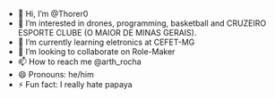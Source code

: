 - 👋 Hi, I’m @Thorer0
- 👀 I’m interested in drones, programming, basketball and CRUZEIRO ESPORTE CLUBE (O MAIOR DE MINAS GERAIS).
- 🌱 I’m currently learning eletronics at CEFET-MG
- 💞️ I’m looking to collaborate on Role-Maker
- 📫 How to reach me @arth_rocha
- 😄 Pronouns: he/him
- ⚡ Fun fact: I really hate papaya

<!---
Thorer0/Thorer0 is a ✨ special ✨ repository because its `README.md` (this file) appears on your GitHub profile.
You can click the Preview link to take a look at your changes.
--->
